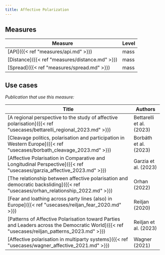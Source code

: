 ```yaml
---
title: Affective Polarization
---
```

## Measures

| Measure                            | Level |
| ---------------------------------- | ----- |
| [API]({{< ref "measures/api.md" >}})           | mass  |
| [Distance]({{< ref "measures/distance.md" >}}) | mass  |
| [Spread]({{< ref "measures/spread.md" >}})     | mass  |

## Use cases
_Publication that use this measure:_

| Title                                                                                                                            | Authors                  |
| -------------------------------------------------------------------------------------------------------------------------------- | ------------------------ |
| [A regional perspective to the study of affective polarisation]({{< ref "usecases/bettarelli_regional_2023.md" >}})                          | Bettarelli et al. (2023) |
| [Cleavage politics, polarisation and participation in Western Europe]({{< ref "usecases/borbath_cleavage_2023.md" >}})                       | Borbáth et al. (2023)    |
| [Affective Polarisation in Comparative and Longitudinal Perspective]({{< ref "usecases/garzia_affective_2023.md" >}})                        | Garzia et al. (2023)     |
| [The relationship between affective polarisation and democratic backsliding]({{< ref "usecases/orhan_relationship_2022.md" >}})              | Orhan (2022)             |
| [Fear and loathing across party lines (also) in Europe]({{< ref "usecases/reiljan_fear_2020.md" >}})                                         | Reiljan (2020)           |
| [Patterns of Affective Polarisation toward Parties and Leaders across the Democratic World]({{< ref "usecases/reiljan_patterns_2023.md" >}}) | Reiljan et al. (2023)    |
| [Affective polarisation in multiparty systems]({{< ref "usecases/wagner_affective_2021.md" >}})                                              | Wagner (2021)            |

